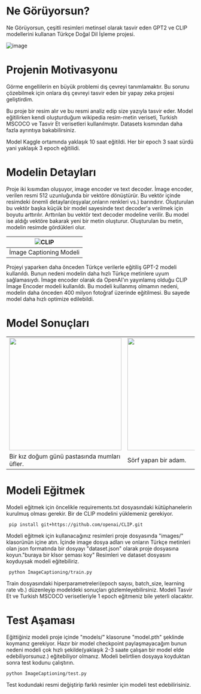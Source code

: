 # Ne Görüyorsun?
Ne Görüyorsun, çeşitli resimleri metinsel olarak tasvir eden GPT2 ve CLIP modellerini kullanan Türkçe Doğal Dil İşleme projesi.

![image](https://user-images.githubusercontent.com/77508537/184640351-05e43f6d-ea4b-459b-a4be-be21da65e717.png)

# Projenin Motivasyonu
Görme engellilerin en büyük problemi dış çevreyi tanımlamaktır. Bu sorunu çözebilmek için onlara dış çevreyi tasvir eden bir yapay zeka projesi geliştirdim.

Bu proje bir resim alır ve bu resmi analiz edip size yazıyla tasvir eder. Model eğitilirken kendi oluşturduğum wikipedia resim-metin veriseti, Turkish MSCOCO ve Tasvir Et verisetleri kullanılmıştır. Datasets kısmından daha fazla ayrıntıya bakabilirsiniz.

Model Kaggle ortamında yaklaşık 10 saat eğitildi. Her bir epoch 3 saat sürdü yani yaklaşık 3 epoch eğitilidi.

# Modelin Detayları
Proje iki kısımdan oluşuyor, image encoder ve text decoder. İmage encoder, verilen resmi 512 uzunluğunda bir vektöre dönüştürür. 
Bu vektör içinde resimdeki önemli detayları(eşyalar,onların renkleri vs.) barındırır. Oluşturulan bu vektör başka küçük bir model sayesinde text decoder'a verilmek için boyutu arttırılır.
Arttırılan bu vektör text decoder modeline verilir. Bu model ise aldığı vektöre bakarak yeni bir metin oluşturur. Oluşturulan bu metin, modelin resimde gördükleri olur.

| ![CLIP](../main/images/model_sema.jpg) |
|:--:|
| İmage Captioning Modeli |

Projeyi yaparken daha önceden Türkçe verilerle eğitiliş  GPT-2 modeli kullanıldı. Bunun nedeni modelin daha hızlı Türkçe metinlere uyum sağlamasıydı. İmage encoder olarak da OpenAI'ın yayınlamış olduğu CLIP İmage Encoder modeli kullanıldı.
Bu modeli kullanmış olmamın nedeni, modelin daha önceden 400 milyon fotoğraf üzerinde eğitilmesi. Bu sayede model daha hızlı optimize edilebildi.

# Model Sonuçları
 <table>
  <tr>
    <td><img src="../main/images/test1.jpg" width="300"></td>
    <td><img src="../main/images/test3.jpg" width="300"></td>
    <td><img src="../main/images/test5.png" width="300"></td>
  </tr>
  <tr>
    <td>Bir kız doğum günü pastasında mumları üfler.</td>
     <td> Sörf yapan bir adam.</td>
    <td>Bir grup otobüs, bir otoparkta park edildi.</td>
  </tr>
 </table>
 
 # Modeli Eğitmek
 Modeli eğitmek için öncelikle requirements.txt dosyasındaki kütüphanelerin kurulmuş olması gerekir. Bir de CLIP modelini yüklemeniz gerekiyor. 
 ```
  pip install git+https://github.com/openai/CLIP.git
 ```
 Modeli eğitmek için kullanacağınız resimleri proje dosyasında "images/" klasorünün içine atın. İçinde image dosya adları ve onların Türkçe metinleri olan json formatında bir dosyayı "dataset.json" olarak proje dosyasına koyun."buraya bir klsor şeması koy"
 Resimleri ve dataset dosyasını koyduysak modeli eğitebiliriz.
 ```
  python İmageCaptioning/train.py
 ```
 Train dosyasındaki hiperparametreleri(epoch sayısı, batch_size, learning rate vb.) düzenleyip modeldeki sonuçları gözlemleyebilirsiniz. Modeli Tasvir Et ve Turkish MSCOCO verisetleriyle 1 epoch eğitmeniz bile yeterli olacaktır.
 
 # Test Aşaması
 Eğittiğiniz modeli proje içinde "models/" klasorune "model.pth" şeklinde koymanız gerekiyor. Hazır bir model checkpoint paylaşmayacağım bunun nedeni modeli çok hızlı şekilde(yaklaşık 2-3 saate çalışan bir model elde edebiliyorsunuz.) eğitebiliyor olmanız.
 Modeli belirtlien dosyaya koyduktan sonra test kodunu çalıştırın. 
  ```
  python İmageCaptioning/test.py
 ```
Test kodundaki resmi değiştirip farklı resimler için modeli test edebilirisiniz.
